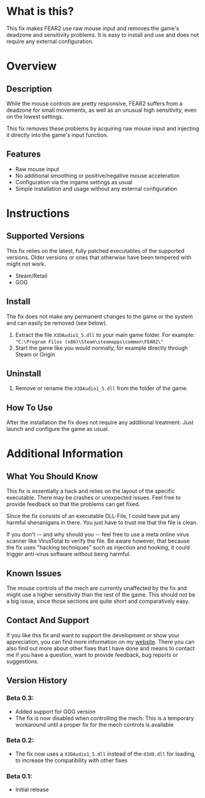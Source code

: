 # What is this?

This fix makes FEAR2 use raw mouse input and removes the game's deadzone and sensitivity problems. It is easy to install and use and does not require any external configuration.

# Overview

## Description

While the mouse controls are pretty responsive, FEAR2 suffers from a deadzone for small movements, as well as an unusual high sensitivity, even on the lowest settings.

This fix removes these problems by acquiring raw mouse input and injecting it directly into the game's input function.

## Features

* Raw mouse input
* No additional smoothing or positive/negative mouse acceleration
* Configuration via the ingame settings as usual
* Simple installation and usage without any external configuration

# Instructions

## Supported Versions

This fix relies on the latest, fully patched executables of the supported versions. Older versions or ones that otherwise have been tempered with might not work.

* Steam/Retail
* GOG

## Install

The fix does not make any permanent changes to the game or the system and can easily be removed (see below).

1. Extract the file `X3DAudio1_5.dll` to your main game folder. For example: `"C:\Program Files (x86)\Steam\steamapps\common\FEAR2\"`
2. Start the game like you would normally, for example directly through Steam or Origin

## Uninstall

1. Remove or rename the `X3DAudio1_5.dll` from the folder of the game.

## How To Use

After the installation the fix does not require any additional treatment. Just launch and configure the game as usual.

# Additional Information

## What You Should Know

This fix is essentially a hack and relies on the layout of the specific executable. There may be crashes or unexpected issues. Feel free to provide feedback so that the problems can get fixed.

Since the fix consists of an executable DLL-File, I could have put any harmful shenanigans in there. You just have to trust me that the file is clean.

If you don't -- and why should you -- feel free to use a meta online virus scanner like VirusTotal to verify the file. Be aware however, that because the fix uses "hacking techniques" such as injection and hooking, it could trigger anti-virus software without being harmful.

## Known Issues

The mouse controls of the mech are currently unaffected by the fix and might use a higher sensitivity than the rest of the game. This should not be a big issue, since those sections are quite short and comparatively easy.

## Contact And Support

If you like this fix and want to support the development or show your appreciation, you can find more information on my [website](https://methanhydrat.wordpress.com/). There you can also find out more about other fixes that I have done and means to contact me if you have a question, want to provide feedback, bug reports or suggestions.

## Version History

### Beta 0.3:
* Added support for GOG version
* The fix is now disabled when controlling the mech. This is a temporary workaround until a proper fix for the mech controls is available

### Beta 0.2:
* The fix now uses a `X3DAudio1_5.dll` instead of the `d3d9.dll` for loading, to increase the compatibility with other fixes

### Beta 0.1:
* Initial release
